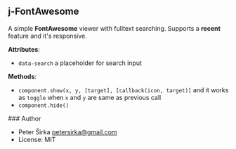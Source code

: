 ## j-FontAwesome

A simple __FontAwesome__ viewer with fulltext searching. Supports a __recent__ feature and it's responsive.

__Attributes__:
- `data-search` a placeholder for search input

__Methods__:
- `component.show(x, y, [target], [callback(icon, target)]` and it works as `toggle` when `x` and `y` are same as previous call
- `component.hide()`

### Author

- Peter Širka <petersirka@gmail.com>
- License: MIT